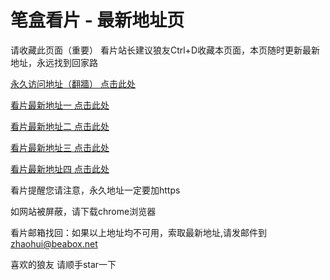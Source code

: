 # 笔盒看片 - 最新地址页

请收藏此页面（重要）
看片站长建议狼友Ctrl+D收藏本页面，本页随时更新最新地址，永远找到回家路

[永久访问地址（翻牆） 点击此处](https://beabox.net/)

[看片最新地址一 点击此处](https://bhy9w0l7q7g1.shop)

[看片最新地址二 点击此处](https://bhk9t9j1k1q8.shop)

[看片最新地址三 点击此处](https://bht1z3m1s7k6.shop)

[看片最新地址四 点击此处](https://bhc7e0t7p4k5.shop)

看片提醒您请注意，永久地址一定要加https

如网站被屏蔽，请下载chrome浏览器

看片邮箱找回：如果以上地址均不可用，索取最新地址,请发邮件到 zhaohui@beabox.net

喜欢的狼友 请顺手star一下